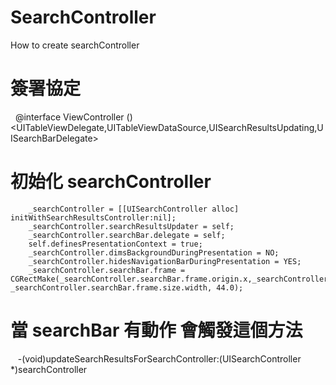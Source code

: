 # SearchController
How to create searchController

 # 簽署協定  
 

    
    @interface ViewController ()<UITableViewDelegate,UITableViewDataSource,UISearchResultsUpdating,UISearchBarDelegate>
    
# 初始化 searchController

        _searchController = [[UISearchController alloc] initWithSearchResultsController:nil];
        _searchController.searchResultsUpdater = self;
        _searchController.searchBar.delegate = self;
        self.definesPresentationContext = true;
        _searchController.dimsBackgroundDuringPresentation = NO;
        _searchController.hidesNavigationBarDuringPresentation = YES;
        _searchController.searchBar.frame = CGRectMake(_searchController.searchBar.frame.origin.x,_searchController.searchBar.frame.origin.y, _searchController.searchBar.frame.size.width, 44.0);

# 當 searchBar 有動作 會觸發這個方法

    -(void)updateSearchResultsForSearchController:(UISearchController *)searchController
